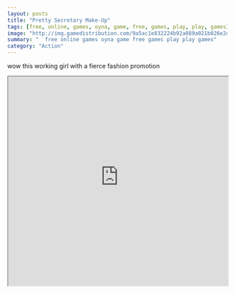 ```yaml
---
layout: posts
title: "Pretty Secretary Make-Up"
tags: [free, online, games, oyna, game, free, games, play, play, games]
image: "http://img.gamedistribution.com/9a5ac1e832224b92a089a021b026e2df.jpg"
summary: "  free online games oyna game free games play play games"
category: "Action"
---
```


wow this working girl with a fierce fashion promotion

<iframe width="100%" height="480px;" src="http://flash.gamedistribution.com?game=9a5ac1e832224b92a089a021b026e2df"></iframe>